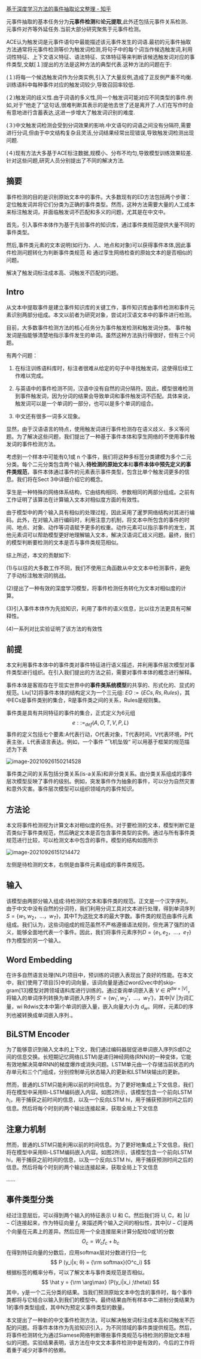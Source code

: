 

[基于深度学习方法的事件抽取论文整理 - 知乎](https://zhuanlan.zhihu.com/p/136433610)

元事件抽取的基本任务分为**元事件检测**和**论元提取**,此外还包括元事件关系检测、元事件对齐等外延任务.当前大部分研究聚焦于元事件检测。

ACE认为触发词是元事件语句中最能描述该元事件发生的词语.最初的元事件抽取方法通常将元事件检测等价为触发词检测,将句子中的每个词当作候选触发词,利用词性特征、上下文语义特征、语法特征、实体特征等来判断该候选触发词对应的事件类型,文献[１]提出的方法是这种方法的典型代表.这种方法的问题在于:

(１)将每一个候选触发词作为分类实例,引入了大量反例,造成了正反例严重不均衡.训练语料中每种事件对应的触发词较少,导致召回率较低.

(２)触发词的歧义性.由于词语的多义性,同一个触发词可能对应不同类型的事件.例如,对于“他走了”这句话,很难判断其表示的是他去世了还是离开了.人们在写作时会有意地进行含蓄表达,这进一步增大了触发词识别的难度.

(３)中文触发词检测会受到分词效果的影响.中文语句的词语之间没有分隔符,需要进行分词,但由于中文结构复杂且灵活,分词结果经常出现错误,导致触发词检测出现问题.

(４)现有方法大多基于ACE标注数据,规模小、分布不均匀,导致模型训练效果较差.针对这些问题,研究人员分别提出了不同的解决方法.

## 摘要

事件检测的目的是识别原始文本中的事件。大多数现有的ED方法包括两个步骤：定位触发词并将它们分类为正确的事件类型。然而，这种方法需要大量的人工成本来标注触发词，并面临触发词不匹配和多义的问题，尤其是在中文中。

首先，引入事件本体作为基于先验事件的知识库，通过事件类规范提供大量不同的事件类型。

然后,事件类元素的文本说明(如行为、人、地点和对象)可以获得事件本体,因此事件检测问题转化为判断事件类规范 和 通过孪生网络检查的原始文本的是否相似的问题。

解决了触发词标注成本高、词触发不匹配的问题。

## Intro

从文本中提取事件是建立事件知识库的关键工作，事件知识库由事件检测和事件元素识别两部分组成。本文以前者为研究对象，尝试对汉语文本中的事件进行检测。

目前，大多数事件检测方法的核心任务分为事件触发检测和触发词分类。 事件触发词是指能够清楚地指示事件发生的单词。虽然这种方法执行得很好，但有三个问题。

有两个问题：

1. 在标注训练语料库时，标注者很难从给定的句子中寻找触发词，这使得后续工作难以完成。

2. 与英语中的事件检测不同，汉语中没有自然的词分隔符。因此，模型很难检测到事件触发词，因为分词的结果会导致单词和事件触发词不匹配。具体来说，触发词可以是一个单词的一部分，也可以是多个单词的组合。
3. 中文还有很多一词多义现象。

显然，由于汉语语言的特点，使用触发词进行事件检测存在语义歧义、多义等问题。为了解决这些问题，我们提出了一种基于事件本体和孪生网络的不使用事件触发词的事件检测方法。

考虑到一个样本中可能有0,1或 n 个事件，我们将这种多标签分类建模为多个二元分类。每个二元分类包含两个输入:**待检测的原始文本**和**事件本体中预先定义的事件类规范**，事件本体通过事件的元素表示事件类型，包含比单个触发词更多的信息。我们将在Sect 3中详细介绍它的概念。

孪生是一种特殊的网络体系结构，它由结构相同、参数相同的两部分组成。之前有工作证明了该算法在计算输入文本对相似度方面的有效性。

由于模型中的两个输入具有相似的处理过程，因此采用了暹罗网络结构对其进行编码。此外，在对输入进行编码时，利用注意力机制，将文本中所包含的事件的时间、地点、对象、动作等词语赋予更多的权重。动作元素可以指示事件的发生，其他元素词可以帮助模型更好地理解输入文本，解决汉语词汇歧义问题。最终，我们的模型判断要检测的文本是否与事件类规范相似。

综上所述，本文的贡献如下:

(1)与以往的大多数工作不同，我们不使用三角函数从中文文本中检测事件，避免了手动标注触发词的挑战。

(2)提出了一种有效的深度学习模型，将事件检测任务转化为文本对相似度的计算。

(3)引入事件本体作为先验知识，利用了事件的语义信息，比以往方法更具有可解释性。

(4)一系列对比实验证明了该方法的有效性

## 前提

本文利用事件本体中的事件类对事件特征进行语义描述，并利用事件层次模型对事件类型进行组织。在引入我们提出的方法之前，需要对事件本体的概念进行解释。

事件本体是客观存在于现实世界中的**事件类系统模型**的共享的、形式化的、显式的规范。Liu[12]将事件本体的结构定义为一个三元组: $EO:= \{ECs, Rs, Rules\}$，其中ECs是事件类别的集合，R是事件类之间的关系，Rules是规则集。

事件类是具有共同特征的事件的集合，正式定义为6元组
$$
e::=_{def}(A, O,T,V, P,L)
$$
事件的定义包括七个要素:A代表行动，O代表对象，T代表时间，V代表环境，P代表主张，L代表语言表达。例如，一个事件 ”飞机坠毁“ 可以用基于框架的规范描述为下表

![image-20210926150214528](img\image-20210926150214528.png)

事件类之间的关系包括分类关系(is-a关系)和非分类关系。由分类关系组成的事件层次模型反映了事件的级别。例如，突发事件作为抽象的事件，可以分为自然灾害和意外灾害。事件层次模型可以组织领域内的事件知识。

## 方法论

本文将事件检测视为计算文本对相似度的任务。对于要检测的文本，模型判断它是否类似于事件类规范，然后确定文本是否包含事件类型的实例。通过与所有事件类规范进行比较，可以检测文本中包含的事件。模型的结构如图所示

![image-20210926151214472](C:\Users\Administrator\Desktop\image-20210926151214472.png)

左侧是待检测的文本，右侧是由事件元素组成的事件类规范。

## 输入

该模型由两部分输入组成:待检测的文本和事件类的规范。正文是一个汉字序列。由于中文中没有自然的分词符，我们利用分词工具对文本进行处理，得到单词序列$S = \{w_1, w_2，…， w _T\}$，其中T为这批文本的最大字数。事件类的规范由事件元素组成。我们认为，这些词组成的规范虽然不严格遵循语法规则，但充满了强烈的语义，能够全面地代表一个事件。因此，我们将事件元素序列$D = \{e_1, e_2，…， e_T\}$作为模型的另一个输入。

## Word Embedding

在许多自然语言处理(NLP)项目中，预训练的词嵌入表现出了良好的性能。在本文中，我们使用了项目[5]中的词向量，该词向量是通过word2vec中的skip-gram[13]模型对跨领域语料库进行训练的。通过查询单词嵌入表 $V \in R^{dw \times|V |}$，将输入的单词序列转换为单词嵌入序列 $S'= \{w_1', w_2'，…， w_T'\}$，其中|V |为词汇量，wi Rdwis文本中第i个单词的嵌入量，嵌入向量大小为 $d_w$。同样，元素D的序列也被转换成单词嵌入序列.。

## BiLSTM Encoder

为了能够意识到输入文本的上下文，我们通过编码器层促进单词嵌入序列S或D之间的信息交换。长短期记忆网络(LSTM)是递归神经网络(RNN)的一种变体，它能有效地解决简单RNN的梯度爆炸或消失问题。LSTM单元由一个存储当前状态的内存单元和三个门组成，分别控制单元状态输入的更新和LSTM块输出的更新。

然而，普通的LSTM只能利用以前的时间信息。为了更好地集成上下文信息，我们将在模型中采用Bi-LSTM编码嵌入内容。如图2所示，该模型包含一个前向LSTM $h_i$，用于捕获之前时间的信息，以及一个反向LSTM hi，用于捕获预测时间之后的信息。然后将每个时刻的两个输出连接起来，获取全局上下文信息

## 注意力机制

然而，普通的LSTM只能利用以前的时间信息。为了更好地集成上下文信息，我们将在模型中采用Bi-LSTM编码嵌入内容。如图2所示，该模型包含一个前向LSTM hi，用于捕获之前时间的信息，以及一个反向LSTM hi，用于捕获预测时间之后的信息。然后将每个时刻的两个输出连接起来，获取全局上下文信息

……

## 事件类型分类

经过注意层后，可以得到两个输入的特征表示 U 和 C。然后我们将 U, C，和 $|U - C|$连接起来，作为特征向量 $f_c$ 来描述两个输入之间的相似性，其中$|U-C|$是两个向量在元素上的差异。然后应用一个全连接层来计算分配给0或1的分数
$$
O_c = W_cf_c + b_c
$$
在得到特征向量的分数后，应用softmax层对分数进行归一化
$$
P (y_i|x; θ) = {\rm softmax}(O^c_i)
$$
根据标签的概率分布，可以了解文本与事件类规范是否相似。
$$
\hat y = {\rm \arg\max} (P(y_i|x_i ;\theta))
$$
其中，y是一个二元分类的结果。当我们预测原始文本中包含的事件时，每个事件类都将与它结合以输入到我们的模型中。最终结果由所有样本中二进制分类结果为1的事件类型组成，其中N为预定义事件类型的数量。

本文提出了一种新的中文事件检测方法，可以解决触发词标注成本高和词触发不匹配的问题。将事件本体作为先验知识引入，为不同领域的事件类提供规范。然后，将事件检测转化为通过Siamese网络判断哪些事件类规范与待检测的原始文本相似的问题。实验结果表明，该方法在中文文本事件检测中是有效的，今后的工作将着重于减少对事件的依赖。